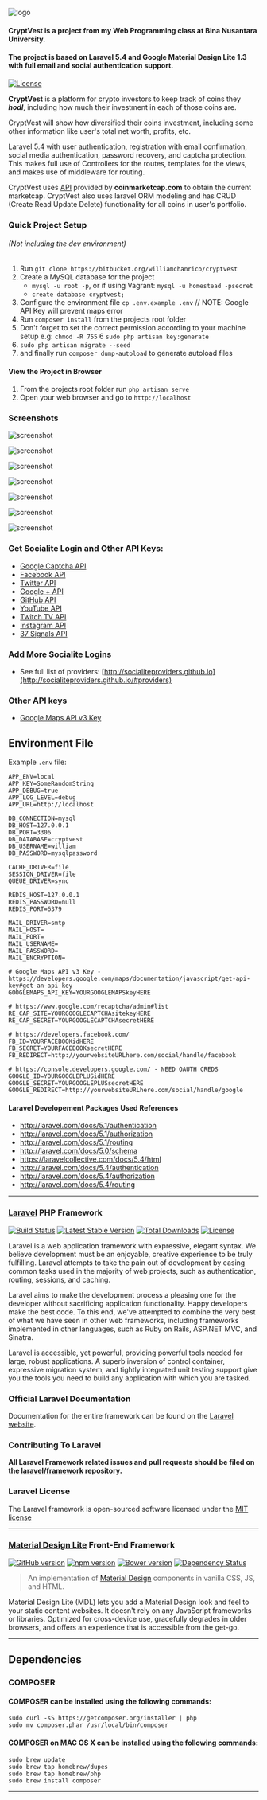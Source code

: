 ![logo](https://bytebucket.org/williamchanrico/cryptvest/raw/58dcccfc184c41bd54b9c16fd65bf5223af2b5b4/non-laravel-files/logo/logo.png?token=7aa6cdd21024b877a6955ef535e451b17a2663be)
#### CryptVest is a project from my Web Programming class at Bina Nusantara University.
#### The project is based on Laravel 5.4 and Google Material Design Lite 1.3 with full email and social authentication support.

[![License](http://jeremykenedy.com/license-mit.svg)](https://raw.githubusercontent.com/jeremykenedy/laravel-material-design/master/LICENSE) 

**CryptVest** is a platform for crypto investors to keep track of coins they ***hodl***, including how much their investment in each of those coins are. 

CryptVest will show how diversified their coins investment, including some other information like user's total net worth, profits, etc.

Laravel 5.4 with user authentication, registration with email confirmation, social media authentication, password recovery, and captcha protection. This makes full use of Controllers for the routes, templates for the views, and makes use of middleware for routing.

CryptVest uses [API](https://coinmarketcap.com/api/) provided by **coinmarketcap.com** to obtain the current marketcap. CryptVest also uses laravel ORM modeling and has CRUD (Create Read Update Delete) functionality for all coins in user's portfolio.

### Quick Project Setup
###### (Not including the dev environment)
1. Run `git clone https://bitbucket.org/williamchanrico/cryptvest`
2. Create a MySQL database for the project
    * ```mysql -u root -p```, or if using Vagrant: ```mysql -u homestead -psecret```
    * ```create database cryptvest;```
3. Configure the environment file `cp .env.example .env` // NOTE: Google API Key will prevent maps error
4. Run `composer install` from the projects root folder
5. Don't forget to set the correct permission according to your machine setup e.g: `chmod -R 755`
6 `sudo php artisan key:generate`
7. `sudo php artisan migrate --seed`
8. and finally run `composer dump-autoload` to generate autoload files

#### View the Project in Browser
1. From the projects root folder run `php artisan serve`
2. Open your web browser and go to `http://localhost`

### Screenshots
![screenshot](https://bytebucket.org/williamchanrico/cryptvest/raw/bae24156983f2f6874d0a006e506adbd6475badc/non-laravel-files/screenshots/screenshot1.png?token=90998bf2750b8fb43b8570f246f72987f55dcab1)

![screenshot](https://bytebucket.org/williamchanrico/cryptvest/raw/bae24156983f2f6874d0a006e506adbd6475badc/non-laravel-files/screenshots/screenshot2.png?token=d35abb157a487166bc3435d6764634f84e8a85d0)

![screenshot](https://bytebucket.org/williamchanrico/cryptvest/raw/bae24156983f2f6874d0a006e506adbd6475badc/non-laravel-files/screenshots/screenshot3.png?token=b2c589fe89c6a6fbeb078b36968141fd9d92cc71)

![screenshot](https://bytebucket.org/williamchanrico/cryptvest/raw/bae24156983f2f6874d0a006e506adbd6475badc/non-laravel-files/screenshots/screenshot4.png?token=70fd90590f0237233847a16e5e623b5ccff4efa8)

![screenshot](https://bytebucket.org/williamchanrico/cryptvest/raw/bae24156983f2f6874d0a006e506adbd6475badc/non-laravel-files/screenshots/screenshot5.png?token=23ff79430d6b58b293e17ad619235c864a79c33c)

![screenshot](https://bytebucket.org/williamchanrico/cryptvest/raw/bae24156983f2f6874d0a006e506adbd6475badc/non-laravel-files/screenshots/screenshot6.png?token=5d380cffafb3e75efa129682fe0bc587d1c2f762)

![screenshot](https://bytebucket.org/williamchanrico/cryptvest/raw/bae24156983f2f6874d0a006e506adbd6475badc/non-laravel-files/screenshots/screenshot7.png?token=61f184816813e2ef92f3eb98df78184181302171)

### Get Socialite Login and Other API Keys:
* [Google Captcha API](https://www.google.com/recaptcha/admin#list)
* [Facebook API](https://developers.facebook.com/)
* [Twitter API](https://apps.twitter.com/)
* [Google &plus; API](https://console.developers.google.com/)
* [GitHub API](https://github.com/settings/applications/new)
* [YouTube API](https://developers.google.com/youtube/v3/getting-started)
* [Twitch TV API](http://www.twitch.tv/kraken/oauth2/clients/new)
* [Instagram API](https://instagram.com/developer/register/)
* [37 Signals API](https://github.com/basecamp/basecamp-classic-api)

### Add More Socialite Logins
* See full list of providers: [http://socialiteproviders.github.io](http://socialiteproviders.github.io/#providers)

### Other API keys
* [Google Maps API v3 Key](https://developers.google.com/maps/documentation/javascript/get-api-key#get-an-api-key)

## Environment File

Example `.env` file:
```
APP_ENV=local
APP_KEY=SomeRandomString
APP_DEBUG=true
APP_LOG_LEVEL=debug
APP_URL=http://localhost

DB_CONNECTION=mysql
DB_HOST=127.0.0.1
DB_PORT=3306
DB_DATABASE=cryptvest
DB_USERNAME=william
DB_PASSWORD=mysqlpassword

CACHE_DRIVER=file
SESSION_DRIVER=file
QUEUE_DRIVER=sync

REDIS_HOST=127.0.0.1
REDIS_PASSWORD=null
REDIS_PORT=6379

MAIL_DRIVER=smtp
MAIL_HOST=
MAIL_PORT=
MAIL_USERNAME=
MAIL_PASSWORD=
MAIL_ENCRYPTION=

# Google Maps API v3 Key - https://developers.google.com/maps/documentation/javascript/get-api-key#get-an-api-key
GOOGLEMAPS_API_KEY=YOURGOOGLEMAPSkeyHERE

# https://www.google.com/recaptcha/admin#list
RE_CAP_SITE=YOURGOOGLECAPTCHAsitekeyHERE
RE_CAP_SECRET=YOURGOOGLECAPTCHAsecretHERE

# https://developers.facebook.com/
FB_ID=YOURFACEBOOKidHERE
FB_SECRET=YOURFACEBOOKsecretHERE
FB_REDIRECT=http://yourwebsiteURLhere.com/social/handle/facebook

# https://console.developers.google.com/ - NEED OAUTH CREDS
GOOGLE_ID=YOURGOOGLEPLUSidHERE
GOOGLE_SECRET=YOURGOOGLEPLUSsecretHERE
GOOGLE_REDIRECT=http://yourwebsiteURLhere.com/social/handle/google
```

#### Laravel Developement Packages Used References
* http://laravel.com/docs/5.1/authentication
* http://laravel.com/docs/5.1/authorization
* http://laravel.com/docs/5.1/routing
* http://laravel.com/docs/5.0/schema
* https://laravelcollective.com/docs/5.4/html
* http://laravel.com/docs/5.4/authentication
* http://laravel.com/docs/5.4/authorization
* http://laravel.com/docs/5.4/routing

---

### [Laravel](http://laravel.com/) PHP Framework

[![Build Status](https://travis-ci.org/laravel/framework.png)](https://travis-ci.org/laravel/framework) [![Latest Stable Version](https://poser.pugx.org/laravel/framework/version.png)](https://packagist.org/packages/laravel/framework) [![Total Downloads](https://poser.pugx.org/laravel/framework/d/total.png)](https://packagist.org/packages/laravel/framework) [![License](https://poser.pugx.org/laravel/framework/license.svg)](https://packagist.org/packages/laravel/framework)

Laravel is a web application framework with expressive, elegant syntax. We believe development must be an enjoyable, creative experience to be truly fulfilling. Laravel attempts to take the pain out of development by easing common tasks used in the majority of web projects, such as authentication, routing, sessions, and caching.

Laravel aims to make the development process a pleasing one for the developer without sacrificing application functionality. Happy developers make the best code. To this end, we've attempted to combine the very best of what we have seen in other web frameworks, including frameworks implemented in other languages, such as Ruby on Rails, ASP.NET MVC, and Sinatra.

Laravel is accessible, yet powerful, providing powerful tools needed for large, robust applications. A superb inversion of control container, expressive migration system, and tightly integrated unit testing support give you the tools you need to build any application with which you are tasked.

### Official Laravel Documentation

Documentation for the entire framework can be found on the [Laravel website](http://laravel.com/docs).

### Contributing To Laravel

**All Laravel Framework related issues and pull requests should be filed on the [laravel/framework](http://github.com/laravel/framework) repository.**

### Laravel License

The Laravel framework is open-sourced software licensed under the [MIT license](http://opensource.org/licenses/MIT)

---

### [Material Design Lite](https://getmdl.io/) Front-End Framework

[![GitHub version](https://badge.fury.io/gh/google%2Fmaterial-design-lite.svg)](https://badge.fury.io/gh/google%2Fmaterial-design-lite)
[![npm version](https://badge.fury.io/js/material-design-lite.svg)](https://badge.fury.io/js/material-design-lite)
[![Bower version](https://badge.fury.io/bo/material-design-lite.svg)](https://badge.fury.io/bo/material-design-lite)
[![Dependency Status](https://david-dm.org/google/material-design-lite.svg)](https://david-dm.org/google/material-design-lite)

> An implementation of [Material Design](http://www.google.com/design/spec/material-design/introduction.html)
components in vanilla CSS, JS, and HTML.

Material Design Lite (MDL) lets you add a Material Design look and feel to your
static content websites. It doesn't rely on any JavaScript frameworks or
libraries. Optimized for cross-device use, gracefully degrades in older
browsers, and offers an experience that is accessible from the get-go.

---

## Dependencies

### COMPOSER
#### COMPOSER can be installed using the following commands:
```
sudo curl -sS https://getcomposer.org/installer | php
sudo mv composer.phar /usr/local/bin/composer
```

#### COMPOSER on MAC OS X can be installed using the following commands:
```
sudo brew update
sudo brew tap homebrew/dupes
sudo brew tap homebrew/php
sudo brew install composer
```

---

